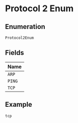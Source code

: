 
# Protocol 2 Enum

## Enumeration

`Protocol2Enum`

## Fields

| Name |
|  --- |
| `ARP` |
| `PING` |
| `TCP` |

## Example

```
tcp
```

